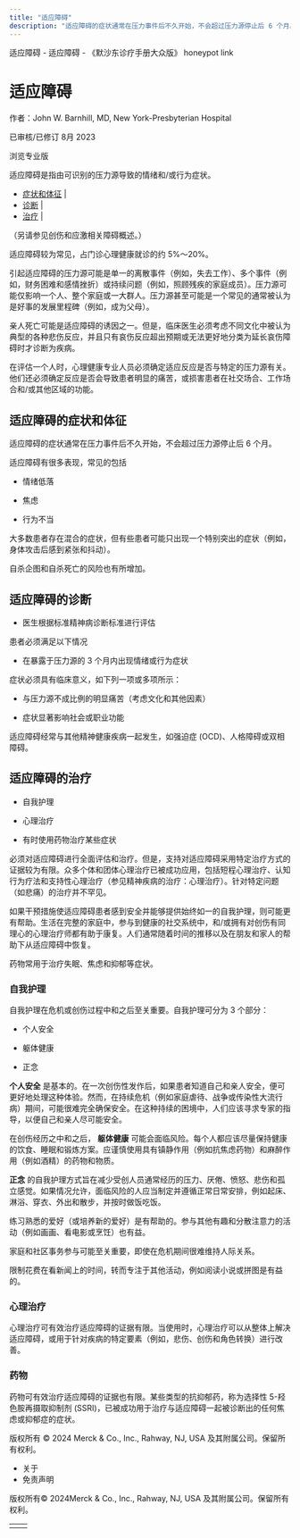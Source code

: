 ```yaml
---
title: "适应障碍"
description: "适应障碍的症状通常在压力事件后不久开始，不会超过压力源停止后 6 个月。"
---
```


﻿适应障碍 \- 适应障碍 \- 《默沙东诊疗手册大众版》 honeypot link

# 适应障碍

作者：John W. Barnhill, MD, New York-Presbyterian Hospital

已审核/已修订 8月 2023

浏览专业版

适应障碍是指由可识别的压力源导致的情绪和/或行为症状。

- [症状和体征](#症状和体征_v39683150_zh) \|
- [诊断](#诊断_v39683166_zh) \|
- [治疗](#治疗_v39683185_zh) \|

（另请参见创伤和应激相关障碍概述。）

适应障碍较为常见，占门诊心理健康就诊的约 5%～20%。

引起适应障碍的压力源可能是单一的离散事件（例如，失去工作）、多个事件（例如，财务困难和感情挫折）或持续问题（例如，照顾残疾的家庭成员）。压力源可能仅影响一个人、整个家庭或一大群人。压力源甚至可能是一个常见的通常被认为是好事的发展里程碑（例如，成为父母）。

亲人死亡可能是适应障碍的诱因之一。但是，临床医生必须考虑不同文化中被认为典型的各种悲伤反应，并且只有哀伤反应超出预期或无法更好地分类为延长哀伤障碍时才诊断为疾病。

在评估一个人时，心理健康专业人员必须确定适应反应是否与特定的压力源有关。他们还必须确定反应是否会导致患者明显的痛苦，或损害患者在社交场合、工作场合和/或其他区域的功能。

## 适应障碍的症状和体征

适应障碍的症状通常在压力事件后不久开始，不会超过压力源停止后 6 个月。

适应障碍有很多表现，常见的包括

- 情绪低落

- 焦虑

- 行为不当


大多数患者存在混合的症状，但有些患者可能只出现一个特别突出的症状（例如，身体攻击后感到紧张和抖动）。

自杀企图和自杀死亡的风险也有所增加。

## 适应障碍的诊断

- 医生根据标准精神病诊断标准进行评估


患者必须满足以下情况

- 在暴露于压力源的 3 个月内出现情绪或行为症状


症状必须具有临床意义，如下列一项或多项所示：

- 与压力源不成比例的明显痛苦（考虑文化和其他因素）

- 症状显著影响社会或职业功能


适应障碍经常与其他精神健康疾病一起发生，如强迫症 (OCD)、人格障碍或双相障碍。

## 适应障碍的治疗

- 自我护理

- 心理治疗

- 有时使用药物治疗某些症状


必须对适应障碍进行全面评估和治疗。但是，支持对适应障碍采用特定治疗方式的证据较为有限。众多个体和团体心理治疗已被成功应用，包括短程心理治疗、认知行为疗法和支持性心理治疗（参见精神疾病的治疗：心理治疗）。针对特定问题（如悲痛）的治疗并不罕见。

如果干预措施使适应障碍患者感到安全并能够提供始终如一的自我护理，则可能更有帮助。生活在完整的家庭中，参与到健康的社交系统中，和/或拥有对创伤有同理心的心理治疗师都有助于康复。人们通常随着时间的推移以及在朋友和家人的帮助下从适应障碍中恢复。

药物常用于治疗失眠、焦虑和抑郁等症状。

### 自我护理

自我护理在危机或创伤过程中和之后至关重要。自我护理可分为 3 个部分：

- 个人安全

- 躯体健康

- 正念


**个人安全** 是基本的。在一次创伤性发作后，如果患者知道自己和亲人安全，便可更好地处理这种体验。然而，在持续危机（例如家庭虐待、战争或传染性大流行病）期间，可能很难完全确保安全。在这种持续的困境中，人们应该寻求专家的指导，以便自己和亲人尽可能安全。

在创伤经历之中和之后， **躯体健康** 可能会面临风险。每个人都应该尽量保持健康的饮食、睡眠和锻炼方案。应谨慎使用具有镇静作用（例如抗焦虑药物）和麻醉作用（例如酒精）的药物和物质。

**正念** 的自我护理方式旨在减少受创人员通常经历的压力、厌倦、愤怒、悲伤和孤立感觉。如果情况允许，面临风险的人应当制定并遵循正常日常安排，例如起床、淋浴、穿衣、外出和散步，并按时做饭吃饭。

练习熟悉的爱好（或培养新的爱好）是有帮助的。参与其他有趣和分散注意力的活动（例如画画、看电影或烹饪）也有益。

家庭和社区事务参与可能至关重要，即使在危机期间很难维持人际关系。

限制花费在看新闻上的时间，转而专注于其他活动，例如阅读小说或拼图是有益的。

### 心理治疗

心理治疗可有效治疗适应障碍的证据有限。当使用时，心理治疗可以从整体上解决适应障碍，或用于针对疾病的特定要素（例如，悲伤、创伤和角色转换）进行改善。

### 药物

药物可有效治疗适应障碍的证据也有限。某些类型的抗抑郁药，称为选择性 5-羟色胺再摄取抑制剂 (SSRI)，已被成功用于治疗与适应障碍一起被诊断出的任何焦虑或抑郁症的症状。



版权所有 © 2024
Merck & Co., Inc., Rahway, NJ, USA 及其附属公司。保留所有权利。

- 关于
- 免责声明

版权所有© 2024Merck & Co., Inc., Rahway, NJ, USA 及其附属公司。保留所有权利。

|     |     |
| --- | --- |
|  |  |